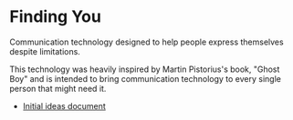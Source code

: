 # Finding You

Communication technology designed to help people express themselves despite limitations.

This technology was heavily inspired by Martin Pistorius's book, "Ghost Boy" and is intended to bring communication technology to every single person that might need it.

* [Initial ideas document](https://docs.google.com/document/d/1WWeh7izYhBeX9FRE1iR76KYinOZuwRVziK6abt7pwEc/edit?usp=sharing)
